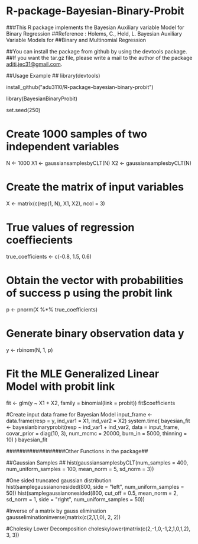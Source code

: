 # R-package-Bayesian-Binary-Probit

###This R package implements the Bayesian Auxiliary variable Model for Binary Regression
##Reference : Holems, C., Held, L. Bayesian Auxiliary Variable Models for 
##Binary and Multinomial Regression

##You can install the package from github by using the devtools package. 
##If you want the tar.gz file, please write a mail to the author of the package <aditi.jec31@gmail.com>. 

##Usage Example ##
library(devtools)

install_github("adu3110/R-package-bayesian-binary-probit")

library(BayesianBinaryProbit)

set.seed(250)

# Create 1000 samples of two independent variables
N <- 1000
X1 <- gaussiansamplesbyCLT(N)
X2 <- gaussiansamplesbyCLT(N)

# Create the matrix of input variables
X <- matrix(c(rep(1, N), X1, X2), ncol = 3)

# True values of regression coeffiecients
true_coefficients <- c(-0.8, 1.5, 0.6)

# Obtain the vector with probabilities of success p using the probit link
p <- pnorm(X %*% true_coefficients)
# Generate binary observation data y
y <- rbinom(N, 1, p)

# Fit the MLE Generalized Linear Model with probit link
fit <- glm(y ~ X1 + X2, family = binomial(link = probit))
fit$coefficients

#Create input data frame for Bayesian Model 
input_frame <- data.frame(resp = y, ind_var1 = X1, ind_var2 = X2)
system.time(
  bayesian_fit <- bayesianbinaryprobit(resp ~ ind_var1 + ind_var2, 
                                       data = input_frame, covar_prior = diag(10, 3), 
                                       num_mcmc = 20000, burn_in = 5000, thinning = 10)
)
bayesian_fit



##################Other Functions in the package##

##Gaussian Samples ##
hist(gaussiansamplesbyCLT(num_samples = 400, num_uniform_samples = 100, 
                     mean_norm = 5, sd_norm = 3))

#One sided truncated gaussian distribution
hist(samplegaussianonesided(800, side = "left", num_uniform_samples = 50))
hist(samplegaussianonesided(800, cut_off = 0.5, mean_norm = 2, sd_norm = 1,
                            side = "right", num_uniform_samples = 50))

#Inverse of a matrix by gauss elimination
gausseliminationinverse(matrix(c(2,1,1,0), 2, 2))

#Cholesky Lower Decomposition
choleskylower(matrix(c(2,-1,0,-1,2,1,0,1,2), 3, 3))
